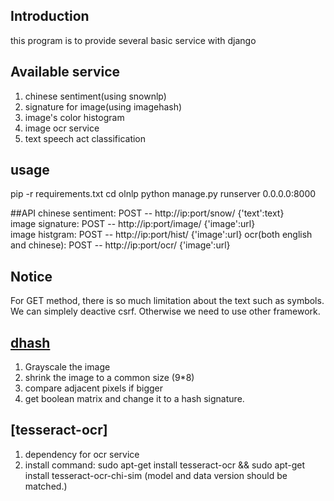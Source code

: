 ## Introduction
this program is to provide several basic service with django

## Available service
1. chinese sentiment(using snownlp) 
2. signature for image(using imagehash)
3. image\'s color histogram
4. image ocr service
5. text speech act classification


## usage
pip -r requirements.txt
cd olnlp
python manage.py runserver 0.0.0.0:8000

##API
chinese sentiment: 
	POST -- http://ip:port/snow/ {'text':text}  
image signature:
	POST -- http://ip:port/image/ {'image':url}  
image histgram:
	POST -- http://ip:port/hist/ {'image':url}
ocr(both english and chinese):
	POST -- http://ip:port/ocr/ {'image':url}

## Notice
For GET method, there is so much limitation about the text such as symbols.
We can simplely deactive csrf.
Otherwise we need to use other framework.

## [dhash](http://blog.iconfinder.com/detecting-duplicate-images-using-python/)
1. Grayscale the image
2. shrink the image to a common size (9*8)
3. compare adjacent pixels if bigger
4. get boolean matrix and change it to a hash signature.

## [tesseract-ocr]
1. dependency for ocr service
2. install command: sudo apt-get install tesseract-ocr && sudo apt-get install tesseract-ocr-chi-sim (model and data version should be matched.)


